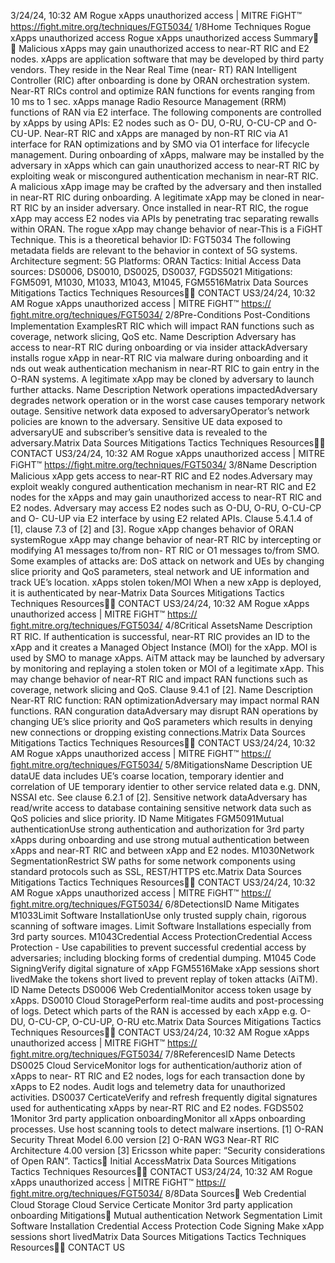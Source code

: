 3/24/24, 10:32 AM Rogue xApps unauthorized access | MITRE FiGHT™
https://ﬁght.mitre.org/techniques/FGT5034/ 1/8Home Techniques Rogue xApps unauthorized access
Rogue xApps unauthorized
access
Summary󰅂 󰅂
Malicious xApps may gain unauthorized access to near-RT
RIC and E2 nodes.
xApps are application software that may be developed by
third party vendors. They reside in the Near Real Time (near-
RT) RAN Intelligent Controller (RIC) after onboarding is done
by ORAN orchestration system. Near-RT RICs control and
optimize RAN functions for events ranging from 10 ms to 1
sec. xApps manage Radio Resource Management (RRM)
functions of RAN via E2 interface. The following components
are controlled by xApps by using APIs: E2 nodes such as O-
DU, O-RU, O-CU-CP and O-CU-UP. Near-RT RIC and xApps are
managed by non-RT RIC via A1 interface for RAN
optimizations and by SMO via O1 interface for lifecycle
management.
During onboarding of xApps, malware may be installed by the
adversary in xApps which can gain unauthorized access to
near-RT RIC by exploiting weak or miscon gured
authentication mechanism in near-RT RIC. A malicious xApp
image may be crafted by the adversary and then installed in
near-RT RIC during onboarding. A legitimate xApp may be
cloned in near-RT RIC by an insider adversary.
Once installed in near-RT RIC, the rogue xApp may access E2
nodes via APIs by penetrating tra c separating  rewalls
within ORAN. The rogue xApp may change behavior of near-This is a FiGHT Technique.
This is a theoretical behavior
ID: FGT5034
The following metadata
fields are relevant to the
behavior in context of 5G
systems.
Architecture segment: 5G
Platforms: ORAN
Tactics: Initial Access
Data sources: DS0006,
DS0010, DS0025, DS0037,
FGDS5021
Mitigations: FGM5091,
M1030, M1033, M1043,
M1045, FGM5516Matrix Data Sources Mitigations Tactics Techniques Resources󰍝󰇙
CONTACT US3/24/24, 10:32 AM Rogue xApps unauthorized access | MITRE FiGHT™
https://ﬁght.mitre.org/techniques/FGT5034/ 2/8Pre-Conditions
Post-Conditions
Implementation ExamplesRT RIC which will impact RAN functions such as coverage,
network slicing, QoS etc.
Name Description
Adversary has access to near-RT
RIC during onboarding or via
insider attackAdversary installs rogue
xApp in near-RT RIC via
malware during
onboarding and it  nds
out weak authentication
mechanism in near-RT
RIC to gain entry in the
O-RAN systems.
A legitimate xApp may
be cloned by adversary
to launch further
attacks.
Name Description
Network operations impactedAdversary degrades
network operation or in
the worst case causes
temporary network
outage.
Sensitive network data exposed
to adversaryOperator’s network
policies are known to
the adversary.
Sensitive UE data exposed to
adversaryUE and subscriber’s
sensitive data is
revealed to the
adversary.Matrix Data Sources Mitigations Tactics Techniques Resources󰍝󰇙
CONTACT US3/24/24, 10:32 AM Rogue xApps unauthorized access | MITRE FiGHT™
https://ﬁght.mitre.org/techniques/FGT5034/ 3/8Name Description
Malicious xApp gets access to
near-RT RIC and E2 nodes.Adversary may exploit
weakly con gured
authentication
mechanism in near-RT
RIC and E2 nodes for
the xApps and may
gain unauthorized
access to near-RT RIC
and E2 nodes.
Adversary may access
E2 nodes such as O-DU,
O-RU, O-CU-CP and O-
CU-UP via E2 interface
by using E2 related
APIs. Clause 5.4.1.4 of
[1], clause 7.3 of [2] and
[3].
Rogue xApp changes behavior of
ORAN systemRogue xApp may
change behavior of
near-RT RIC by
intercepting or
modifying A1
messages to/from non-
RT RIC or O1 messages
to/from SMO. Some
examples of attacks
are:
DoS attack on network
and UEs by changing
slice priority and QoS
parameters, steal
network and UE
information and track
UE’s location.
xApps stolen token/MOI When a new xApp is
deployed, it is
authenticated by near-Matrix Data Sources Mitigations Tactics Techniques Resources󰍝󰇙
CONTACT US3/24/24, 10:32 AM Rogue xApps unauthorized access | MITRE FiGHT™
https://ﬁght.mitre.org/techniques/FGT5034/ 4/8Critical AssetsName Description
RT RIC. If
authentication is
successful, near-RT RIC
provides an ID to the
xApp and it creates a
Managed Object
Instance (MOI) for the
xApp. MOI is used by
SMO to manage xApps.
AiTM attack may be
launched by adversary
by monitoring and
replaying a stolen token
or MOI of a legitimate
xApp. This may change
behavior of near-RT RIC
and impact RAN
functions such as
coverage, network
slicing and QoS. Clause
9.4.1 of [2].
Name Description
Near-RT RIC function: RAN
optimizationAdversary may impact
normal RAN functions.
RAN con guration dataAdversary may disrupt
RAN operations by
changing UE’s slice
priority and QoS
parameters which
results in denying new
connections or
dropping existing
connections.Matrix Data Sources Mitigations Tactics Techniques Resources󰍝󰇙
CONTACT US3/24/24, 10:32 AM Rogue xApps unauthorized access | MITRE FiGHT™
https://ﬁght.mitre.org/techniques/FGT5034/ 5/8MitigationsName Description
UE dataUE data includes UE’s
coarse location,
temporary identi er and
correlation of UE
temporary identi er to
other service related
data e.g. DNN, NSSAI
etc. See clause 6.2.1 of
[2].
Sensitive network dataAdversary has
read/write access to
database containing
sensitive network data
such as QoS policies
and slice priority.
ID Name Mitigates
FGM5091Mutual
authenticationUse strong
authentication and
authorization for 3rd
party xApps during
onboarding and use
strong mutual
authentication between
xApps and near-RT RIC
and between xApp and
E2 nodes.
M1030Network
SegmentationRestrict SW paths for
some network
components using
standard protocols
such as SSL,
REST/HTTPS etc.Matrix Data Sources Mitigations Tactics Techniques Resources󰍝󰇙
CONTACT US3/24/24, 10:32 AM Rogue xApps unauthorized access | MITRE FiGHT™
https://ﬁght.mitre.org/techniques/FGT5034/ 6/8DetectionsID Name Mitigates
M1033Limit Software
InstallationUse only trusted supply
chain, rigorous
scanning of software
images. Limit Software
Installations especially
from 3rd party sources.
M1043Credential Access
ProtectionCredential Access
Protection - Use
capabilities to prevent
successful credential
access by adversaries;
including blocking
forms of credential
dumping.
M1045 Code SigningVerify digital signature
of xApp
FGM5516Make xApp
sessions short livedMake the tokens short
lived to prevent replay
of token attacks
(AiTM).
ID Name Detects
DS0006 Web CredentialMonitor access token
usage by xApps.
DS0010 Cloud StoragePerform real-time audits
and post-processing of
logs. Detect which parts
of the RAN is accessed
by each xApp e.g. O-DU,
O-CU-CP, O-CU-UP, O-RU
etc.Matrix Data Sources Mitigations Tactics Techniques Resources󰍝󰇙
CONTACT US3/24/24, 10:32 AM Rogue xApps unauthorized access | MITRE FiGHT™
https://ﬁght.mitre.org/techniques/FGT5034/ 7/8ReferencesID Name Detects
DS0025 Cloud ServiceMonitor logs for
authentication/authoriz
ation of xApps to near-
RT RIC and E2 nodes,
logs for each
transaction done by
xApps to E2 nodes.
Audit logs and
telemetry data for
unauthorized activities.
DS0037 Certi cateVerify and refresh
frequently digital
signatures used for
authenticating xApps
by near-RT RIC and E2
nodes.
FGDS502
1Monitor 3rd party
application
onboardingMonitor all xApps
onboarding processes.
Use host scanning tools
to detect malware
insertions.
[1] O-RAN Security Threat Model 6.00 version
[2] O-RAN WG3 Near-RT RIC Architecture 4.00 version
[3] Ericsson white paper: “Security considerations of Open
RAN”.
Tactics󰅀
Initial AccessMatrix Data Sources Mitigations Tactics Techniques Resources󰍝󰇙
CONTACT US3/24/24, 10:32 AM Rogue xApps unauthorized access | MITRE FiGHT™
https://ﬁght.mitre.org/techniques/FGT5034/ 8/8Data Sources󰅀
Web Credential
Cloud Storage
Cloud Service
Certi cate
Monitor 3rd party application onboarding
Mitigations󰅀
Mutual authentication
Network Segmentation
Limit Software Installation
Credential Access Protection
Code Signing
Make xApp sessions short livedMatrix Data Sources Mitigations Tactics Techniques Resources󰍝󰇙
CONTACT US